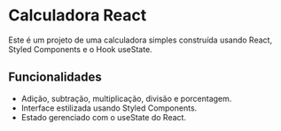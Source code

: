 # Calculadora React

Este é um projeto de uma calculadora simples construída usando React, Styled Components e o Hook useState.

## Funcionalidades

- Adição, subtração, multiplicação, divisão e porcentagem.
- Interface estilizada usando Styled Components.
- Estado gerenciado com o useState do React.
